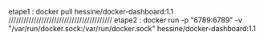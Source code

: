 etape1 : docker pull hessine/docker-dashboard:1.1  /////////////////////////////////////////
etape2 : docker run -p "6789:6789" -v "/var/run/docker.sock:/var/run/docker.sock" hessine/docker-dashboard:1.1

